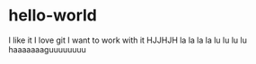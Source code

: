 # hello-world

I like it 
I love git
I want to work with it
HJJHJH
la la la la lu lu lu lu
haaaaaaaguuuuuuuu
